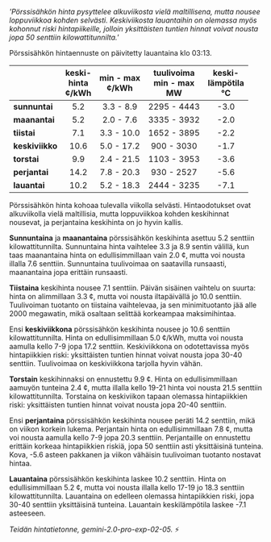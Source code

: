*'Pörssisähkön hinta pysyttelee alkuviikosta vielä maltillisena, mutta nousee loppuviikkoa kohden selvästi. Keskiviikosta lauantaihin on olemassa myös kohonnut riski hintapiikeille, jolloin yksittäisten tuntien hinnat voivat nousta jopa 50 senttiin kilowattitunnilta.'*


Pörssisähkön hintaennuste on päivitetty lauantaina klo 03:13.

|     | keski-<br>hinta<br>¢/kWh | min - max<br>¢/kWh | tuulivoima<br>min - max<br>MW | keski-<br>lämpötila<br>°C |
|:----|:----------------:|:----------------:|:-------------:|:-------------:|
| **sunnuntai**   | 5.2  | 3.3 - 8.9  | 2295 - 4443  | -3.0 |
| **maanantai**  | 5.2  | 2.0 - 7.6  | 3335 - 3932  | -2.0 |
| **tiistai**  | 7.1  | 3.3 - 10.0 | 1652 - 3895  | -2.2 |
| **keskiviikko** | 10.6 | 5.0 - 17.2 | 900 - 3030   | -1.7 |
| **torstai** | 9.9 | 2.4 - 21.5 | 1103 - 3953   | -3.6 |
| **perjantai**    | 14.2 | 7.8 - 20.3 | 930 - 2527   | -5.6 |
| **lauantai**   | 10.2 | 5.2 - 18.3 | 2444 - 3235  | -7.1 |

Pörssisähkön hinta kohoaa tulevalla viikolla selvästi. Hintaodotukset ovat alkuviikolla vielä maltillisia, mutta loppuviikkoa kohden keskihinnat nousevat, ja perjantaina keskihinta on jo hyvin kallis.

**Sunnuntaina** ja **maanantaina** pörssisähkön keskihinta asettuu 5.2 senttiin kilowattitunnilta. Sunnuntaina hinta vaihtelee 3.3 ja 8.9 sentin välillä, kun taas maanantaina hinta on edullisimmillaan vain 2.0 ¢, mutta voi nousta illalla 7.6 senttiin. Sunnuntaina tuulivoimaa on saatavilla runsaasti, maanantaina jopa erittäin runsaasti.

**Tiistaina** keskihinta nousee 7.1 senttiin. Päivän sisäinen vaihtelu on suurta: hinta on alimmillaan 3.3 ¢, mutta voi nousta iltapäivällä jo 10.0 senttiin. Tuulivoiman tuotanto on tiistaina vaihtelevaa, ja sen minimituotanto jää alle 2000 megawatin, mikä osaltaan selittää korkeampaa maksimihintaa.

Ensi **keskiviikkona** pörssisähkön keskihinta nousee jo 10.6 senttiin kilowattitunnilta. Hinta on edullisimmillaan 5.0 ¢/kWh, mutta voi nousta aamulla kello 7-9 jopa 17.2 senttiin. Keskiviikkona on odotettavissa myös hintapiikkien riski: yksittäisten tuntien hinnat voivat nousta jopa 30-40 senttiin. Tuulivoimaa on keskiviikkona tarjolla hyvin vähän.

**Torstain** keskihinnaksi on ennustettu 9.9 ¢. Hinta on edullisimmillaan aamuyön tunteina 2.4 ¢, mutta illalla kello 19-21 hinta voi nousta 21.5 senttiin kilowattitunnilta. Torstaina on keskiviikon tapaan olemassa hintapiikkien riski: yksittäisten tuntien hinnat voivat nousta jopa 20-40 senttiin.

Ensi **perjantaina** pörssisähkön keskihinta nousee peräti 14.2 senttiin, mikä on viikon korkein lukema. Perjantain hinta on edullisimmillaan 7.8 ¢, mutta voi nousta aamulla kello 7-9 jopa 20.3 senttiin. Perjantaille on ennustettu erittäin korkeaa hintapiikkien riskiä, jopa 50 senttiin asti yksittäisinä tunteina. Kova, -5.6 asteen pakkanen ja viikon vähäisin tuulivoiman tuotanto nostavat hintaa.

**Lauantaina** pörssisähkön keskihinta laskee 10.2 senttiin. Hinta on edullisimmillaan 5.2 ¢, mutta voi nousta illalla kello 17-19 jo 18.3 senttiin kilowattitunnilta. Lauantaina on edelleen olemassa hintapiikkien riski, jopa 30-40 senttiin yksittäisinä tunteina. Lauantain keskilämpötila laskee -7.1 asteeseen.

*Teidän hintatietonne, gemini-2.0-pro-exp-02-05.* ⚡️

